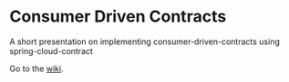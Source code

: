 # Consumer Driven Contracts

A short presentation on implementing consumer-driven-contracts using spring-cloud-contract

Go to the [wiki](https://github.com/DavidOpDeBeeck/consumer-driven-contracts/wiki).
